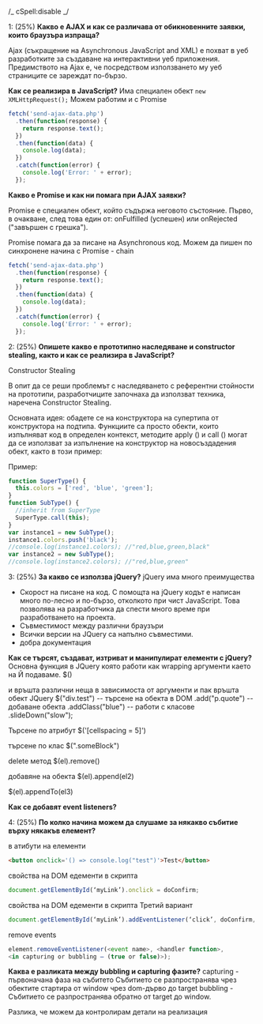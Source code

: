 /_ cSpell:disable _/

1: (25%) **Какво е AJAX и как се различава от обикновенните заявки, които браузъра изпраща?**

Ajax (съкращение на Asynchronous JavaScript and XML) е похват в уеб разработките за създаване на интерактивни уеб приложения. Предимството на Ajax е, че посредством използването му уеб страниците се зареждат по-бързо.

**Как се реализира в JavaScript?**
Има специален обект
`new XMLHttpRequest();`
Можем работим и с Promise

```js
fetch('send-ajax-data.php')
  .then(function(response) {
    return response.text();
  })
  .then(function(data) {
    console.log(data);
  })
  .catch(function(error) {
    console.log('Error: ' + error);
  });
```

**Какво е Promise и как ни помага при AJAX заявки?**

Promise е специален обект, който съдържа неговото състояние. Първо, в очакване, след това един от: onFulfilled (успешен) или onRejected ("завършен с грешка").

Promise помага да за писане на Asynchronous код. Можем да пишен по синхронене начина с Promise - chain

```js
fetch('send-ajax-data.php')
  .then(function(response) {
    return response.text();
  })
  .then(function(data) {
    console.log(data);
  })
  .catch(function(error) {
    console.log('Error: ' + error);
  });
```

2: (25%) **Опишете какво е прототипно наследяване и constructor stealing, както и как се реализира в JavaScript?**

Constructor Stealing

В опит да се реши проблемът с наследяването с референтни стойности на прототипи, разработчиците започнаха да използват техника, наречена Constructor Stealing.

Основната идея: обадете се на конструктора на супертипа от конструктора на подтипа. Функциите са просто обекти, които изпълняват код в определен контекст, методите apply () и call () могат да се използват за изпълнение на конструктор на новосъздадения обект, както в този пример:

Пример:

```js
function SuperType() {
  this.colors = ['red', 'blue', 'green'];
}
function SubType() {
  //inherit from SuperType
  SuperType.call(this);
}
var instance1 = new SubType();
instance1.colors.push('black');
//console.log(instance1.colors); //"red,blue,green,black"
var instance2 = new SubType();
//console.log(instance2.colors); //"red,blue,green"
```

3: (25%) **За какво се използва jQuery?**
jQuery има много преимущества

* Скорост на писане на код. С помощта на jQuery кодът е написан много по-лесно и по-бързо, отколкото при чист JavaScript. Това позволява на разработчика да спести много време при разработването на проекта.
* Съвместимост между различни браузъри
* Всички версии на JQuery са напълно съвместими.
* добра документация

**Как се търсят, създават, изтриват и манипулират елементи с jQuery?**
Основна функция в JQuery която работи как wrapping аргументи каето на Й подаваме.
$()

и връшта различни неща в зависимоста от аргументи и пак връшта обект JQuery
$("div.test") -- търсене на обекта в DOM
.add("p.quote") -- добаване обекта
.addClass("blue") -- работи с класове
.slideDown("slow");

Търсене по атрибут
$('[cellspacing = 5]')

търсене по клас
$(".someBlock")

delete метод
$(el).remove()

добавяне на обекта
$(el).append(el2)

$(el).appendTo(el3)

**Как се добавят event listeners?**

4: (25%) **По колко начина можем да слушаме за някакво събитие върху някакъв елемент?**

в атибути на елементи

```html
<button onclick='() => console.log("test")'>Test</button>
```

свойства на DOM едементи в скрипта

```js
document.getElementById(‘myLink’).onclick = doConfirm;
```

свойства на DOM едементи в скрипта Третий вариант

```js
document.getElementById(‘myLink’).addEventListener(‘click’, doConfirm, false);
```

remove events

```js
element.removeEventListener(<event name>, <handler function>,
<in capturing or bubbling – (true or false)>);
```

**Каква е разликата между bubbling и capturing фазите?**
capturing - първоначана фаза на събитето
Събитието се разпространява чрез обектите стартира от window чрез dom-дърво до target
bubbling - Събитието се разпространява обратно от target до window.

Разлика, че можем да контролирам детали на реализация
